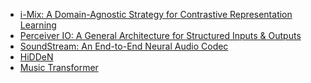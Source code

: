 - [i-Mix: A Domain-Agnostic Strategy for Contrastive Representation
  Learning](https://arxiv.org/abs/2010.08887)
- [Perceiver IO: A General Architecture for Structured Inputs & Outputs](https://arxiv.org/abs/2107.14795)
- [SoundStream: An End-to-End Neural Audio Codec](https://arxiv.org/abs/2107.03312)
- [HiDDeN](https://arxiv.org/abs/1807.09937)
- [Music Transformer](https://arxiv.org/abs/1809.04281)
